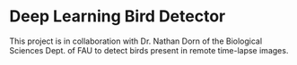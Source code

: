 # Deep Learning Bird Detector

This project is in collaboration with Dr. Nathan Dorn of the Biological Sciences Dept. of FAU to detect birds present in remote time-lapse images. 

